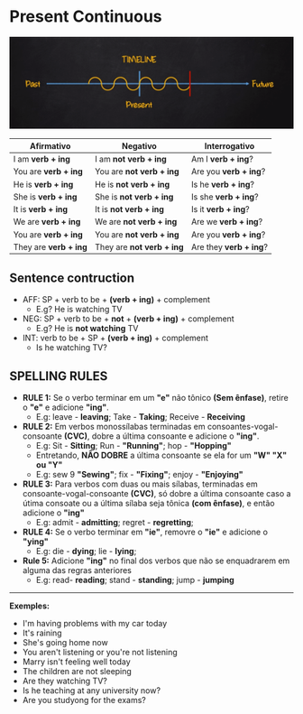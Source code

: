 # Present Continuous

![TIMELINE](./presentContinuo.png)

| Afirmativo         | Negativo              | Interrogativo        |
|--------------------|-----------------------|----------------------|
| I am **verb + ing**| I am **not verb + ing**| Am I **verb + ing**?|
| You are **verb + ing**| You are **not verb + ing**| Are you **verb + ing**?|
| He is **verb + ing**| He is **not verb + ing**| Is he **verb + ing**?|
| She is **verb + ing**| She is **not verb + ing**| Is she **verb + ing**?|
| It is **verb + ing**| It is **not verb + ing**| Is it **verb + ing**?|
| We are **verb + ing**| We are **not verb + ing** | Are we **verb + ing**?|
| You are **verb + ing**| You are **not verb + ing**| Are you **verb + ing**?|
| They are **verb + ing**| They are **not verb + ing**| Are they **verb + ing**?|

## Sentence contruction

- AFF: SP + verb to be + **(verb + ing)** + complement
  - E.g? He is watching TV
- NEG: SP + verb to be + **not** + **(verb + ing)** + complement
  - E.g? He is **not watching** TV
- INT: verb to be + SP + **(verb + ing)** + complement
  - Is he watching TV?

## SPELLING RULES

- **RULE 1:** Se o verbo terminar em um **"e"** não tônico **(Sem ênfase)**, retire o **"e"** e adicione **"ing"**.
  - E.g: leave - **leaving**; Take - **Taking**; Receive - **Receiving**
- **RULE 2:** Em verbos monossílabas terminadas em consoantes-vogal-consoante **(CVC)**, dobre a última consoante e adicione o **"ing"**.
  - E.g: Sit - **Sitting**; Run - **"Running"**; hop - **"Hopping"**
  - Entretando, **NÂO DOBRE** a última consoante se ela for um **"W" "X" ou "Y"**
  - E.g: sew 9 **"Sewing"**; fix - **"Fixing"**; enjoy - **"Enjoying"**
- **RULE 3:** Para verbos com duas ou mais sílabas, terminadas em consoante-vogal-consoante **(CVC)**, só dobre a última consoante caso a útima consoate ou a última sílaba seja tônica **(com ênfase)**, e então adicione o **"ing"**
  - E.g: admit - **admitting**; regret - **regretting**;
- **RULE 4:** Se o verbo terminar em **"ie"**, removre o **"ie"** e adicione o **"ying"**
  - E.g: die - **dying**; lie - **lying**;
- **Rule 5:** Adicione **"ing"** no final dos verbos que não se enquadrarem em alguma das regras anteriores
  - E.g: read- **reading**; stand - **standing**; jump - **jumping**

***

**Exemples:**

- I'm having problems with my car today
- It's raining
- She's going home now
- You aren't listening or you're not listening
- Marry isn't feeling well today
- The children are not sleeping
- Are they watching TV?
- Is he teaching at any university now?
- Are you studyong for the exams?
